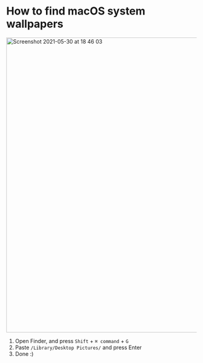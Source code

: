 # How to find macOS system wallpapers 

<img width="780" alt="Screenshot 2021-05-30 at 18 46 03" src="https://user-images.githubusercontent.com/12596485/120110716-4e11f200-c177-11eb-9538-cb28d640bcb4.png">

1. Open Finder, and press `Shift` + `⌘ command` + `G`
2. Paste `/Library/Desktop Pictures/` and press Enter 
4. Done :) 
